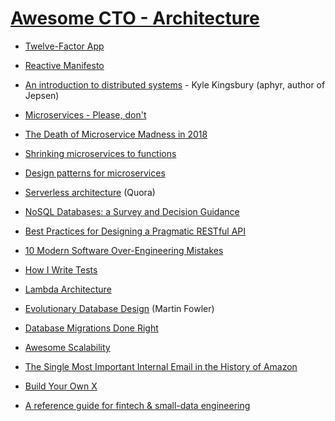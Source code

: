# [Awesome CTO - Architecture](https://github.com/kuchin/awesome-cto#architecture)

* [Twelve-Factor App](https://12factor.net/)

* [Reactive Manifesto](reactivemanifesto.org)

* [An introduction to distributed systems](https://github.com/aphyr/distsys-class) - Kyle Kingsbury (aphyr, author of Jepsen)

* [Microservices - Please, don't](https://riak.com/posts/technical/microservices-please-dont/)

* [The Death of Microservice Madness in 2018](https://dwmkerr.com/the-death-of-microservice-madness-in-2018/)

* [Shrinking microservices to functions](http://highscalability.com/blog/2017/3/27/faster-networks-cheaper-messages-microservices-functions-edg.html;jsessionid=99616EB598832834BFB22DCB2343A968.v5-web010)

* [Design patterns for microservices](https://azure.microsoft.com/en-us/blog/design-patterns-for-microservices/)

* [Serverless architecture](https://www.quora.com/What-is-Serverless-Computing) (Quora)

* [NoSQL Databases: a Survey and Decision Guidance](https://medium.baqend.com/nosql-databases-a-survey-and-decision-guidance-ea7823a822d)

* [Best Practices for Designing a Pragmatic RESTful API](https://www.vinaysahni.com/best-practices-for-a-pragmatic-restful-api)

* [10 Modern Software Over-Engineering Mistakes](https://medium.com/@rdsubhas/10-modern-software-engineering-mistakes-bc67fbef4fc8)

* [How I Write Tests](https://blog.nelhage.com/2016/12/how-i-test/)

* [Lambda Architecture](https://en.wikipedia.org/wiki/Lambda_architecture)

* [Evolutionary Database Design](https://martinfowler.com/articles/evodb.html) (Martin Fowler)

* [Database Migrations Done Right](https://www.brunton-spall.co.uk/post/2014/05/06/database-migrations-done-right/)

* [Awesome Scalability](https://github.com/binhnguyennus/awesome-scalability)

* [The Single Most Important Internal Email in the History of Amazon](https://pulseasync.com/operators/frameworks-for-remote-working/?)

* [Build Your Own X](https://github.com/danistefanovic/build-your-own-x)

* [A reference guide for fintech & small-data engineering](https://medium.com/dangerous-engineering/a-reference-guide-for-fintech-small-data-engineering-bd65b9796d90)